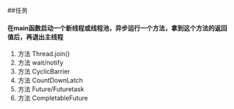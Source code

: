 ##任务
#### 在main函数启动一个新线程或线程池，异步运行一个方法，拿到这个方法的返回值后，再退出主线程

1. 方法 Thread.join()
2. 方法 wait/notify
3. 方法 CyclicBarrier
4. 方法 CountDownLatch
5. 方法 Future/Futuretask
6. 方法 CompletableFuture